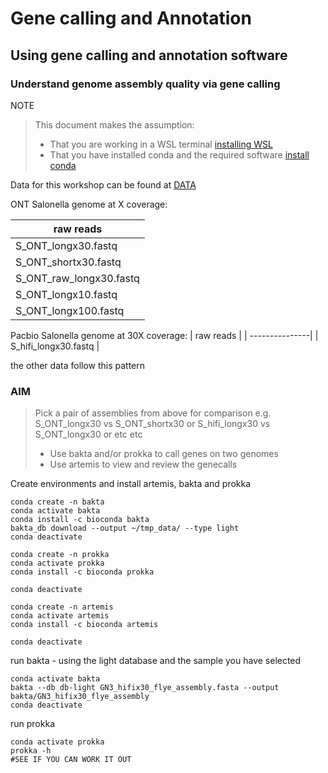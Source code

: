 # Gene calling and Annotation

## Using gene calling and annotation software 

### Understand genome assembly quality via gene calling  


NOTE
>This document makes the assumption:
>- That you are working in a WSL terminal [installing WSL](WSL.md)
>- That you have installed conda and the required software [install conda](conda_install.md)

Data for this workshop can be found at [DATA](https://github.com/acdarby/LIFE748/blob/main/data_downloads.md)

ONT Salonella genome at X coverage:

| raw reads      |
| ---------------|
| S_ONT_longx30.fastq |
| S_ONT_shortx30.fastq |
| S_ONT_raw_longx30.fastq |
| S_ONT_longx10.fastq |
| S_ONT_longx100.fastq |

Pacbio Salonella genome at 30X coverage:
| raw reads      |
| ---------------|
| S_hifi_longx30.fastq |

the other data follow this pattern

### AIM 
> Pick a pair of assemblies from above for comparison
> e.g. S_ONT_longx30 vs  S_ONT_shortx30 or S_hifi_longx30 vs  S_ONT_longx30 or etc etc 
> - Use bakta and/or prokka to call genes on two genomes
> - Use artemis to view and review the genecalls


Create environments and install artemis, bakta and prokka

``` 
conda create -n bakta
conda activate bakta 
conda install -c bioconda bakta
bakta_db download --output ~/tmp_data/ --type light
conda deactivate
```

```
conda create -n prokka
conda activate prokka 
conda install -c bioconda prokka

conda deactivate
```

```
conda create -n artemis
conda activate artemis 
conda install -c bioconda artemis

conda deactivate
```


run bakta - using the light database and the sample you have selected 
```
conda activate bakta
bakta --db db-light GN3_hifix30_flye_assembly.fasta --output bakta/GN3_hifix30_flye_assembly
conda deactivate
```
run prokka
```
conda activate prokka
prokka -h
#SEE IF YOU CAN WORK IT OUT
```
